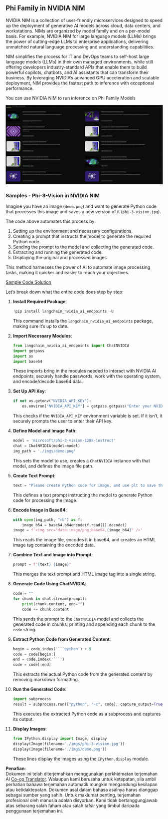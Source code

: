 <!--
CO_OP_TRANSLATOR_METADATA:
{
  "original_hash": "7b08e277df2a9307f861ae54bc30c772",
  "translation_date": "2025-05-09T09:58:57+00:00",
  "source_file": "md/01.Introduction/02/06.NVIDIA.md",
  "language_code": "ms"
}
-->
## Phi Family in NVIDIA NIM

NVIDIA NIM is a collection of user-friendly microservices designed to speed up the deployment of generative AI models across cloud, data centers, and workstations. NIMs are organized by model family and on a per-model basis. For example, NVIDIA NIM for large language models (LLMs) brings the power of cutting-edge LLMs to enterprise applications, delivering unmatched natural language processing and understanding capabilities.

NIM simplifies the process for IT and DevOps teams to self-host large language models (LLMs) in their own managed environments, while still offering developers industry-standard APIs that enable them to build powerful copilots, chatbots, and AI assistants that can transform their business. By leveraging NVIDIA’s advanced GPU acceleration and scalable deployment, NIM provides the fastest path to inference with exceptional performance.

You can use NVIDIA NIM to run inference on Phi Family Models

![nim](../../../../../translated_images/Phi-NIM.45af94d89220fbbbc85f8da0379150a29cc88c3dd8ec417b1d3b7237bbe1c58a.ms.png)

### **Samples - Phi-3-Vision in NVIDIA NIM**

Imagine you have an image (`demo.png`) and want to generate Python code that processes this image and saves a new version of it (`phi-3-vision.jpg`).

The code above automates this process by:

1. Setting up the environment and necessary configurations.  
2. Creating a prompt that instructs the model to generate the required Python code.  
3. Sending the prompt to the model and collecting the generated code.  
4. Extracting and running the generated code.  
5. Displaying the original and processed images.

This method harnesses the power of AI to automate image processing tasks, making it quicker and easier to reach your objectives.

[Sample Code Solution](../../../../../code/06.E2E/E2E_Nvidia_NIM_Phi3_Vision.ipynb)

Let’s break down what the entire code does step by step:

1. **Install Required Package**:  
    ```python
    !pip install langchain_nvidia_ai_endpoints -U
    ```  
    This command installs the `langchain_nvidia_ai_endpoints` package, making sure it’s up to date.

2. **Import Necessary Modules**:  
    ```python
    from langchain_nvidia_ai_endpoints import ChatNVIDIA
    import getpass
    import os
    import base64
    ```  
    These imports bring in the modules needed to interact with NVIDIA AI endpoints, securely handle passwords, work with the operating system, and encode/decode base64 data.

3. **Set Up API Key**:  
    ```python
    if not os.getenv("NVIDIA_API_KEY"):
        os.environ["NVIDIA_API_KEY"] = getpass.getpass("Enter your NVIDIA API key: ")
    ```  
    This checks if the `NVIDIA_API_KEY` environment variable is set. If it isn’t, it securely prompts the user to enter their API key.

4. **Define Model and Image Path**:  
    ```python
    model = 'microsoft/phi-3-vision-128k-instruct'
    chat = ChatNVIDIA(model=model)
    img_path = './imgs/demo.png'
    ```  
    This sets the model to use, creates a `ChatNVIDIA` instance with that model, and defines the image file path.

5. **Create Text Prompt**:  
    ```python
    text = "Please create Python code for image, and use plt to save the new picture under imgs/ and name it phi-3-vision.jpg."
    ```  
    This defines a text prompt instructing the model to generate Python code for processing the image.

6. **Encode Image in Base64**:  
    ```python
    with open(img_path, "rb") as f:
        image_b64 = base64.b64encode(f.read()).decode()
    image = f'<img src="data:image/png;base64,{image_b64}" />'
    ```  
    This reads the image file, encodes it in base64, and creates an HTML image tag containing the encoded data.

7. **Combine Text and Image into Prompt**:  
    ```python
    prompt = f"{text} {image}"
    ```  
    This merges the text prompt and HTML image tag into a single string.

8. **Generate Code Using ChatNVIDIA**:  
    ```python
    code = ""
    for chunk in chat.stream(prompt):
        print(chunk.content, end="")
        code += chunk.content
    ```  
    This sends the prompt to the `ChatNVIDIA` model and collects the generated code in chunks, printing and appending each chunk to the `code` string.

9. **Extract Python Code from Generated Content**:  
    ```python
    begin = code.index('```python') + 9  
    code = code[begin:]  
    end = code.index('```')
    code = code[:end]
    ```  
    This extracts the actual Python code from the generated content by removing markdown formatting.

10. **Run the Generated Code**:  
    ```python
    import subprocess
    result = subprocess.run(["python", "-c", code], capture_output=True)
    ```  
    This executes the extracted Python code as a subprocess and captures its output.

11. **Display Images**:  
    ```python
    from IPython.display import Image, display
    display(Image(filename='./imgs/phi-3-vision.jpg'))
    display(Image(filename='./imgs/demo.png'))
    ```  
    These lines display the images using the `IPython.display` module.

**Penafian**:  
Dokumen ini telah diterjemahkan menggunakan perkhidmatan terjemahan AI [Co-op Translator](https://github.com/Azure/co-op-translator). Walaupun kami berusaha untuk ketepatan, sila ambil perhatian bahawa terjemahan automatik mungkin mengandungi kesilapan atau ketidaktepatan. Dokumen asal dalam bahasa asalnya harus dianggap sebagai sumber yang sahih. Untuk maklumat penting, terjemahan profesional oleh manusia adalah disyorkan. Kami tidak bertanggungjawab atas sebarang salah faham atau salah tafsir yang timbul daripada penggunaan terjemahan ini.